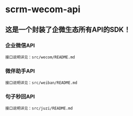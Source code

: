 # scrm-wecom-api
## 这是一个封装了企微生态所有API的SDK！

### 企业微信API
````text
接口说明详见：src/wecom/README.md
````

### 微伴助手API
````text
接口说明详见：src/weiban/README.md
````

### 句子秒回API
````text
接口说明详见：src/juzi/README.md
````
